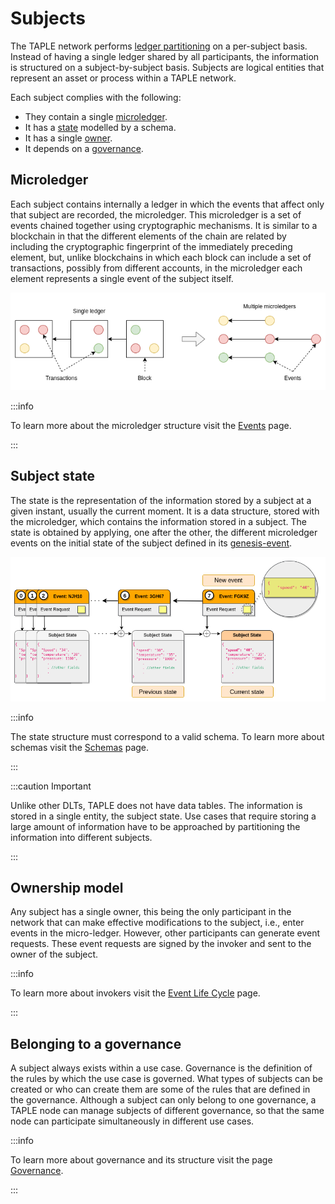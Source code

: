 # Subjects

The TAPLE network performs [ledger partitioning](./index.md#partitioning-of-the-ledger-by-assets) on a per-subject basis. Instead of having a single ledger shared by all participants, the information is structured on a subject-by-subject basis. Subjects are logical entities that represent an asset or process within a TAPLE network. 

Each subject complies with the following: 

- They contain a single [microledger](#microledger).  
- It has a [state](#subject-state) modelled by a schema. 
- It has a single [owner](#ownership-model).
- It depends on a [governance](#belonging-to-a-governance). 

## Microledger

Each subject contains internally a ledger in which the events that affect only that subject are recorded, the microledger. This microledger is a set of events chained together using cryptographic mechanisms. It is similar to a blockchain in that the different elements of the chain are related by including the cryptographic fingerprint of the immediately preceding element, but, unlike blockchains in which each block can include a set of transactions, possibly from different accounts, in the microledger each element represents a single event of the subject itself.

![Ledger differences](../img/ledger-differences.png)

:::info

To learn more about the microledger structure visit the [Events](./events.md) page.

:::

## Subject state

The state is the representation of the information stored by a subject at a given instant, usually the current moment. It is a data structure, stored with the microledger, which contains the information stored in a subject. The state is obtained by applying, one after the other, the different microledger events on the initial state of the subject defined in its [genesis-event](/docs/discover/events#evento-de-g%C3%A9nesis-genesis-event). 

![Subjects](../img/subject-state.png)

:::info

The state structure must correspond to a valid schema. To learn more about schemas visit the [Schemas](./schemas.md) page. 

:::

:::caution Important

Unlike other DLTs, TAPLE does not have data tables. The information is stored in a single entity, the subject state. Use cases that require storing a large amount of information have to be approached by partitioning the information into different subjects. 

:::

## Ownership model
Any subject has a single owner, this being the only participant in the network that can make effective modifications to the subject, i.e., enter events in the micro-ledger. However, other participants can generate event requests. These event requests are signed by the invoker and sent to the owner of the subject.

:::info

To learn more about invokers visit the [Event Life Cycle](./event-life-cycle.md#event-request) page. 

:::
<!--

PENDIENTE DE TERMINAR Y PONER UNA FIGURA EXPLICATIVA. PENDIENTE DE ANALIZAR CODIGO

### Subject Identifier
Cada sujeto tiene un identificador único y una clave privada con la que firmar los eventos de la cadena. El propietario del sujeto es el único que posee esta clave privada. El identificador del sujeto tiene las siguientes características:
- Es único. 
- Esta asociado a la clave privada del sujeto.
- Permite validar su propietario.

Para lograr estas características, el identificador del sujeto se deriva a partir de la petición de evento y de la clave pública de un par de claves generadas para esta labor.
-->


## Belonging to a governance
A subject always exists within a use case. Governance is the definition of the rules by which the use case is governed. What types of subjects can be created or who can create them are some of the rules that are defined in the governance. Although a subject can only belong to one governance, a TAPLE node can manage subjects of different governance, so that the same node can participate simultaneously in different use cases. 

:::info

To learn more about governance and its structure visit the page [Governance](./governance.md).

:::